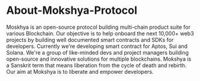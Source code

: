 # About-Mokshya-Protocol
Moskhya is an open-source protocol building multi-chain product suite for various Blockchain.
Our objective is to help onboard the next 10,000+ web3 projects by building well documented smart contracts and SDKs for developers.
Currently we're developing smart contract for Aptos, Sui and Solana.
We're a group of like-minded devs and project managers building open-source and innovative solutions for multiple blockchains. Mokshya is a Sanskrit term that means liberation from the cycle of death and rebirth. Our aim at Mokshya is to liberate and empower developers.
